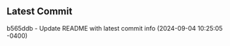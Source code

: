 
## Latest Commit
b565ddb - Update README with latest commit info (2024-09-04 10:25:05 -0400) <Yunxi-Zhou>
